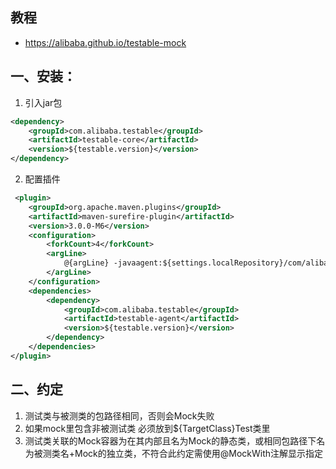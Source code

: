 ## 教程
* https://alibaba.github.io/testable-mock

## 一、安装：
1. 引入jar包
```xml
<dependency>
    <groupId>com.alibaba.testable</groupId>
    <artifactId>testable-core</artifactId>
    <version>${testable.version}</version>
</dependency>
```
2. 配置插件
```xml
 <plugin>
    <groupId>org.apache.maven.plugins</groupId>
    <artifactId>maven-surefire-plugin</artifactId>
    <version>3.0.0-M6</version>
    <configuration>
        <forkCount>4</forkCount>
        <argLine>
            @{argLine} -javaagent:${settings.localRepository}/com/alibaba/testable/testable-agent/${testable.version}/testable-agent-${testable.version}.jar
        </argLine>
    </configuration>
    <dependencies>
        <dependency>
            <groupId>com.alibaba.testable</groupId>
            <artifactId>testable-agent</artifactId>
            <version>${testable.version}</version>
        </dependency>
    </dependencies>
</plugin>

```
## 二、约定 
1. 测试类与被测类的包路径相同，否则会Mock失败
2. 如果mock里包含非被测试类 必须放到${TargetClass}Test类里
3. 测试类关联的Mock容器为在其内部且名为Mock的静态类，或相同包路径下名为被测类名+Mock的独立类，不符合此约定需使用@MockWith注解显示指定

